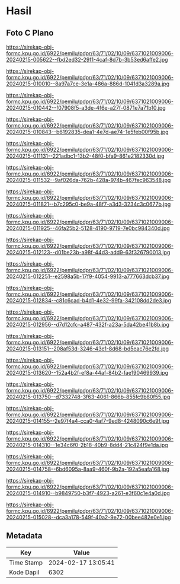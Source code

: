 # Hasil

## Foto C Plano

https://sirekap-obj-formc.kpu.go.id/6922/pemilu/pdpr/63/71/02/10/09/6371021009006-20240215-005622--fbd2ed32-29f1-4caf-8d7b-3b53ed6affe2.jpg

https://sirekap-obj-formc.kpu.go.id/6922/pemilu/pdpr/63/71/02/10/09/6371021009006-20240215-010010--8a97a7ce-3e1a-486a-886d-1041d3a3289a.jpg

https://sirekap-obj-formc.kpu.go.id/6922/pemilu/pdpr/63/71/02/10/09/6371021009006-20240215-010442--f07908f5-a3de-4f6e-a27f-0871e7a71b10.jpg

https://sirekap-obj-formc.kpu.go.id/6922/pemilu/pdpr/63/71/02/10/09/6371021009006-20240215-010843--b6192835-dea1-4e7d-ae74-1e5feb00f95b.jpg

https://sirekap-obj-formc.kpu.go.id/6922/pemilu/pdpr/63/71/02/10/09/6371021009006-20240215-011131--221adbc1-13b2-48f0-bfa9-861e2182330d.jpg

https://sirekap-obj-formc.kpu.go.id/6922/pemilu/pdpr/63/71/02/10/09/6371021009006-20240215-011532--9af026da-762b-428a-974b-467fec963548.jpg

https://sirekap-obj-formc.kpu.go.id/6922/pemilu/pdpr/63/71/02/10/09/6371021009006-20240215-011821--b7c295c0-be9a-48f7-a3d3-3234c3c0677b.jpg

https://sirekap-obj-formc.kpu.go.id/6922/pemilu/pdpr/63/71/02/10/09/6371021009006-20240215-011925--46fa25b2-5128-4190-9719-7e0bc984340d.jpg

https://sirekap-obj-formc.kpu.go.id/6922/pemilu/pdpr/63/71/02/10/09/6371021009006-20240215-012123--d01be23b-a98f-44d3-add9-63f326790013.jpg

https://sirekap-obj-formc.kpu.go.id/6922/pemilu/pdpr/63/71/02/10/09/6371021009006-20240215-012251--e2598a5b-17f9-4054-9913-a777663dcb37.jpg

https://sirekap-obj-formc.kpu.go.id/6922/pemilu/pdpr/63/71/02/10/09/6371021009006-20240215-012834--c81c6cad-b4d1-4e32-99fa-342108dd2de3.jpg

https://sirekap-obj-formc.kpu.go.id/6922/pemilu/pdpr/63/71/02/10/09/6371021009006-20240215-012956--d7d12cfc-a487-432f-a23a-5da42be41b8b.jpg

https://sirekap-obj-formc.kpu.go.id/6922/pemilu/pdpr/63/71/02/10/09/6371021009006-20240215-013151--208af53d-3246-43e1-8d68-bd5eac76e2fd.jpg

https://sirekap-obj-formc.kpu.go.id/6922/pemilu/pdpr/63/71/02/10/09/6371021009006-20240215-013620--152a4b2f-ef8a-44af-84b2-fae190469939.jpg

https://sirekap-obj-formc.kpu.go.id/6922/pemilu/pdpr/63/71/02/10/09/6371021009006-20240215-013750--d7332748-3f63-4061-866b-855fc9b80f55.jpg

https://sirekap-obj-formc.kpu.go.id/6922/pemilu/pdpr/63/71/02/10/09/6371021009006-20240215-014155--2e97f4a4-cca0-4af7-9ed8-4248090c6e9f.jpg

https://sirekap-obj-formc.kpu.go.id/6922/pemilu/pdpr/63/71/02/10/09/6371021009006-20240215-014310--1e34c6f0-2b18-40b9-8dd4-21c424f9e1da.jpg

https://sirekap-obj-formc.kpu.go.id/6922/pemilu/pdpr/63/71/02/10/09/6371021009006-20240215-014758--6bd6095a-8aa9-460f-9b2a-192a5eafa168.jpg

https://sirekap-obj-formc.kpu.go.id/6922/pemilu/pdpr/63/71/02/10/09/6371021009006-20240215-014910--b9849750-b3f7-4923-a261-e3f60c1e4a0d.jpg

https://sirekap-obj-formc.kpu.go.id/6922/pemilu/pdpr/63/71/02/10/09/6371021009006-20240215-015028--dca3a178-549f-40a2-9e72-00bee482e0e1.jpg


## Metadata

| Key        | Value               |
| ---------- | ------------------- |
| Time Stamp | 2024-02-17 13:05:41 |
| Kode Dapil | 6302                |



